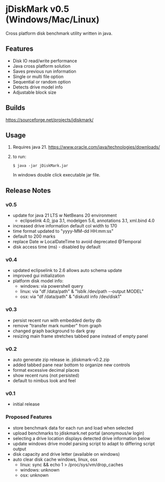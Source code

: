 # jDiskMark v0.5 (Windows/Mac/Linux)

Cross platform disk benchmark utility written in java.

## Features

- Disk IO read/write performance
- Java cross platform solution
- Saves previous run information
- Single or multi file option
- Sequential or random option
- Detects drive model info
- Adjustable block size

## Builds

https://sourceforge.net/projects/jdiskmark/

## Usage

1. Requires java 21.
   https://www.oracle.com/java/technologies/downloads/

2. to run:
   ```
   $ java -jar jDiskMark.jar
   ```
   In windows double click executable jar file.

## Release Notes

### v0.5
 - update for java 21 LTS w NetBeans 20 environment
   - eclipselink 4.0, jpa 3.1, modelgen 5.6, annotations 3.1, xml.bind 4.0
 - increased drive information default col width to 170
 - time format updated to "yyyy-MM-dd HH:mm:ss"
 - default to 200 marks
 - replace Date w LocalDateTime to avoid deprecated @Temporal
 - disk access time (ms) - disabled by default

### v0.4
 - updated eclipselink to 2.6 allows auto schema update
 - improved gui initialization
 - platform disk model info:
   - windows: via powershell query
   - linux:   via "df /data/path" & "lsblk /dev/path --output MODEL"
   - osx:     via "df /data/path" & "diskutil info /dev/disk1"

### v0.3
 - persist recent run with embedded derby db
 - remove "transfer mark number" from graph
 - changed graph background to dark gray
 - resizing main frame stretches tabbed pane instead of empty panel

### v0.2
 - auto generate zip release ie. jdiskmark-v0.2.zip
 - added tabbed pane near bottom to organize new controls
 - format excessive decimal places
 - show recent runs (not persisted)
 - default to nimbus look and feel

### v0.1
 - initial release

### Proposed Features
 - store benchmark data for each run and load when selected
 - upload benchmarks to jdiskmark.net portal (anonymous/w login)
 - selecting a drive location displays detected drive information below
 - update windows drive model parsing script to adapt to differing script output
 - disk capacity and drive letter (available on windows)
 - auto clear disk cache windows, linux, osx
   - linux: sync && echo 1 > /proc/sys/vm/drop_caches
   - windows: unknown
   - osx: unknown

